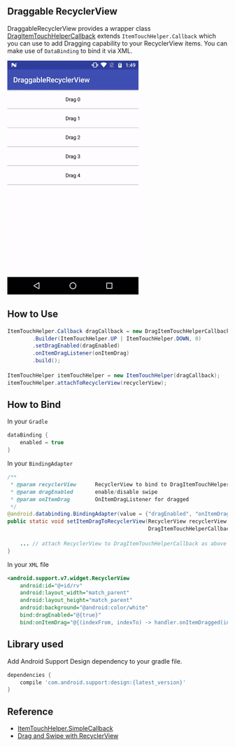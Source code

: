 ## Draggable RecyclerView

DraggableRecyclerView provides a wrapper class [DragItemTouchHelperCallback](./app/src/main/java/com/fueled/draggablerecyclerview/DragItemTouchHelperCallback.java) extends `ItemTouchHelper.Callback` which you can use to add Dragging capability to your RecyclerView items. You can make use of `DataBinding` to bind it via XML.

<img src="./README_images/draggable_recyclerview.gif" width="300" height="534"/>

## How to Use

```java
ItemTouchHelper.Callback dragCallback = new DragItemTouchHelperCallback
        .Builder(ItemTouchHelper.UP | ItemTouchHelper.DOWN, 0)
        .setDragEnabled(dragEnabled)
        .onItemDragListener(onItemDrag)
        .build();

ItemTouchHelper itemTouchHelper = new ItemTouchHelper(dragCallback);
itemTouchHelper.attachToRecyclerView(recyclerView);
```

## How to Bind

In your `Gradle`

```groovy
dataBinding {
    enabled = true
}
```

In your `BindingAdapter`

```java
/**
 * @param recyclerView      RecyclerView to bind to DragItemTouchHelperCallback
 * @param dragEnabled       enable/disable swipe
 * @param onItemDrag        OnItemDragListener for dragged
 */
@android.databinding.BindingAdapter(value = {"dragEnabled", "onItemDrag"}, requireAll = false)
public static void setItemDragToRecyclerView(RecyclerView recyclerView, boolean dragEnabled,
                                             DragItemTouchHelperCallback.OnItemDragListener onItemDrag) {

    ... // attach RecyclerView to DragItemTouchHelperCallback as above
}
```

In your `XML` file

```xml
<android.support.v7.widget.RecyclerView
    android:id="@+id/rv"
    android:layout_width="match_parent"
    android:layout_height="match_parent"
    android:background="@android:color/white"
    bind:dragEnabled="@{true}"
    bind:onItemDrag="@{(indexFrom, indexTo) -> handler.onItemDragged(indexFrom, indexTo)}"/>
```

## Library used

Add Android Support Design dependency to your gradle file.

```groovy
dependencies {
    compile 'com.android.support:design:{latest_version}'
}
```

## Reference

- [ItemTouchHelper.SimpleCallback](https://developer.android.com/reference/android/support/v7/widget/helper/ItemTouchHelper.SimpleCallback.html)
- [Drag and Swipe with RecyclerView](https://medium.com/@ipaulpro/drag-and-swipe-with-recyclerview-b9456d2b1aaf)